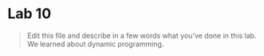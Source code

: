 # Lab 10

> Edit this file and describe in a few words what you've done in this lab.
We learned about dynamic programming.

